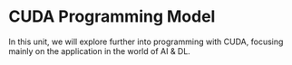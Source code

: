 # CUDA Programming Model

In this unit, we will explore further into programming with CUDA, focusing mainly on the application in the world of AI & DL.